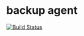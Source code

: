 # backup agent

[![Build Status](https://travis-ci.org/safeplan/backup-agent.svg?branch=master)](https://travis-ci.org/safeplan/backup-agent)
